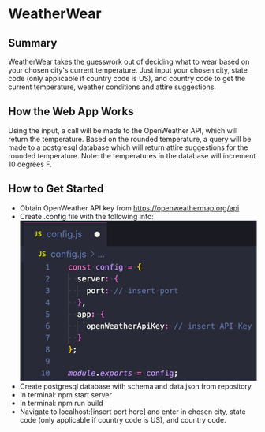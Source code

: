 # WeatherWear #

## Summary ##
  WeatherWear takes the guesswork out of deciding what to wear based on your chosen city's current temperature. Just input your chosen city, state code (only applicable if country code is US), and country code to get the current temperature, weather conditions and attire suggestions.

## How the Web App Works ##
  Using the input, a call will be made to the OpenWeather API, which will return the temperature. Based on the rounded temperature, a query will be made to a postgresql database which will return attire suggestions for the rounded temperature. Note: the temperatures in the database will increment 10 degrees F.

## How to Get Started ##
* Obtain OpenWeather API key from https://openweathermap.org/api
* Create .config file with the following info:
![Screenshot](client/dist/assets/config_instructions.png?raw=true)
* Create postgresql database with schema and data.json from repository
* In terminal: npm start server
* In terminal: npm run build
* Navigate to localhost:[insert port here] and enter in chosen city, state code (only applicable if country code is US), and country code.
